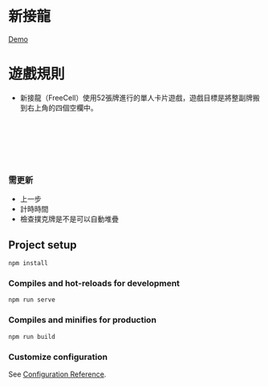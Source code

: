 # 新接龍
[Demo](https://5ock.github.io/freecell/)

# 遊戲規則
- 新接龍（FreeCell）使用52張牌進行的單人卡片遊戲，遊戲目標是將整副牌搬到右上角的四個空欄中。
 
<br>
<br>
<br>
<br>
<br>

### 需更新
- 上一步
- 計時時間
- 檢查撲克牌是不是可以自動堆疊

## Project setup
```
npm install
```

### Compiles and hot-reloads for development
```
npm run serve
```

### Compiles and minifies for production
```
npm run build
```

### Customize configuration
See [Configuration Reference](https://cli.vuejs.org/config/).

